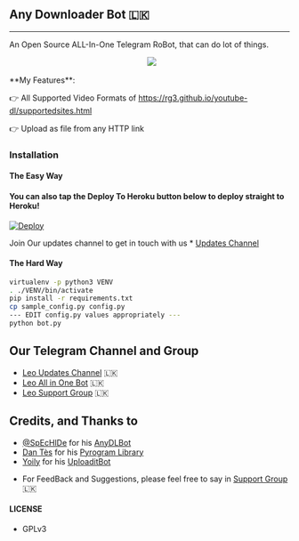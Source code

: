 ## Any Downloader Bot 🇱🇰
---

An Open Source ALL-In-One Telegram RoBot, that can do lot of things.
<p align="center">
  <img src="https://telegra.ph/file/61d947f9b545e348e42ba.jpg"></p>
**My Features**:

👉 All Supported Video Formats of https://rg3.github.io/youtube-dl/supportedsites.html

👉 Upload as file from any HTTP link

### Installation

#### The Easy Way

#### You can also tap the Deploy To Heroku button below to deploy straight to Heroku!

[![Deploy](https://www.herokucdn.com/deploy/button.svg)](https://heroku.com/deploy?template=https://github.com/infotechIT/LeoAnyDLBot)

Join Our updates channel to get in touch with us * [Updates Channel](https://telegram.dog/new_ehi)

#### The Hard Way

```sh
virtualenv -p python3 VENV
. ./VENV/bin/activate
pip install -r requirements.txt
cp sample_config.py config.py
--- EDIT config.py values appropriately ---
python bot.py
```
## Our Telegram Channel and Group

* [Leo Updates Channel](https://telegram.dog/new_ehi) 🇱🇰
* [Leo All in One Bot](https://telegram.dog/leoinlinesearchbot) 🇱🇰
* [Leo Support Group](https://telegram.dog/leosupportx) 🇱🇰

## Credits, and Thanks to

* [@SpEcHlDe](https://telegram.dog/ThankTelegram) for his [AnyDLBot](https://telegram.dog/AnyDLBot)
* [Dan Tès](https://telegram.dog/haskell) for his [Pyrogram Library](https://github.com/pyrogram/pyrogram)
* [Yoily](https://telegram.dog/YoilyL) for his [UploaditBot](https://telegram.dog/UploaditBot)

- For FeedBack and Suggestions, please feel free to say in [Support Group](https://telegram.dog/leosupportx) 🇱🇰

#### LICENSE
- GPLv3
